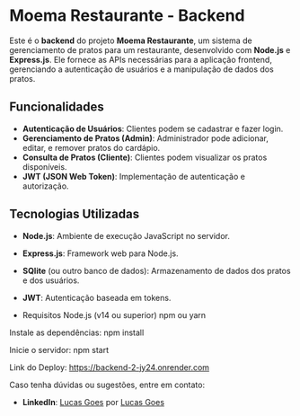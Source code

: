 # Moema Restaurante - Backend

Este é o **backend** do projeto **Moema Restaurante**, um sistema de gerenciamento de pratos para um restaurante, desenvolvido com **Node.js** e **Express.js**. Ele fornece as APIs necessárias para a aplicação frontend, gerenciando a autenticação de usuários e a manipulação de dados dos pratos.

## Funcionalidades

- **Autenticação de Usuários**: Clientes podem se cadastrar e fazer login.
- **Gerenciamento de Pratos (Admin)**: Administrador pode adicionar, editar, e remover pratos do cardápio.
- **Consulta de Pratos (Cliente)**: Clientes podem visualizar os pratos disponíveis.
- **JWT (JSON Web Token)**: Implementação de autenticação e autorização.

## Tecnologias Utilizadas

- **Node.js**: Ambiente de execução JavaScript no servidor.
- **Express.js**: Framework web para Node.js.
- **SQlite** (ou outro banco de dados): Armazenamento de dados dos pratos e dos usuários.
- **JWT**: Autenticação baseada em tokens.

- Requisitos
Node.js (v14 ou superior)
npm ou yarn

Instale as dependências:
npm install

Inicie o servidor:
npm start

Link do Deploy:
https://backend-2-jy24.onrender.com

Caso tenha dúvidas ou sugestões, entre em contato:
- **LinkedIn**: [Lucas Goes](https://www.linkedin.com/in/lucasgoesss)
por [Lucas Goes](https://github.com/lucasgoesss)
